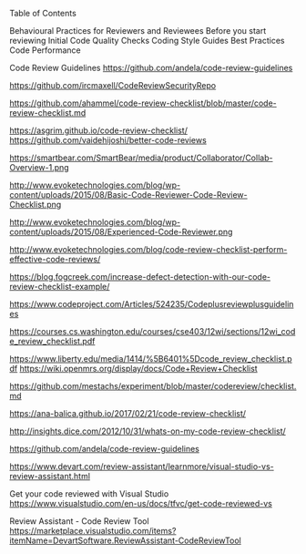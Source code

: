 
Table of Contents

Behavioural Practices for Reviewers and Reviewees
Before you start reviewing
Initial Code Quality Checks
Coding Style Guides
Best Practices
Code Performance

Code Review Guidelines
https://github.com/andela/code-review-guidelines

https://github.com/ircmaxell/CodeReviewSecurityRepo

https://github.com/ahammel/code-review-checklist/blob/master/code-review-checklist.md


https://asgrim.github.io/code-review-checklist/
https://github.com/vaidehijoshi/better-code-reviews


https://smartbear.com/SmartBear/media/product/Collaborator/Collab-Overview-1.png

http://www.evoketechnologies.com/blog/wp-content/uploads/2015/08/Basic-Code-Reviewer-Code-Review-Checklist.png

http://www.evoketechnologies.com/blog/wp-content/uploads/2015/08/Experienced-Code-Reviewer.png


http://www.evoketechnologies.com/blog/code-review-checklist-perform-effective-code-reviews/

https://blog.fogcreek.com/increase-defect-detection-with-our-code-review-checklist-example/

https://www.codeproject.com/Articles/524235/Codeplusreviewplusguidelines

https://courses.cs.washington.edu/courses/cse403/12wi/sections/12wi_code_review_checklist.pdf

https://www.liberty.edu/media/1414/%5B6401%5Dcode_review_checklist.pdf
https://wiki.openmrs.org/display/docs/Code+Review+Checklist

https://github.com/mestachs/experiment/blob/master/codereview/checklist.md

https://ana-balica.github.io/2017/02/21/code-review-checklist/

http://insights.dice.com/2012/10/31/whats-on-my-code-review-checklist/

https://github.com/andela/code-review-guidelines

https://www.devart.com/review-assistant/learnmore/visual-studio-vs-review-assistant.html

Get your code reviewed with Visual Studio
https://www.visualstudio.com/en-us/docs/tfvc/get-code-reviewed-vs

Review Assistant - Code Review Tool
https://marketplace.visualstudio.com/items?itemName=DevartSoftware.ReviewAssistant-CodeReviewTool
